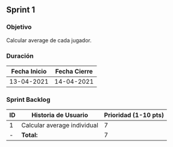 ## Sprint 1

### Objetivo

Calcular average de cada jugador.

### Duración

| Fecha Inicio | Fecha Cierre |
|--------------|--------------|
| 13-04-2021 | 14-04-2021 |

### Sprint Backlog

| ID | Historia de Usuario | Prioridad (1-10 pts)
|----|---------------------|------------|
| 1 | Calcular average individual | 7 |
| - | **Total:** | 7 |
